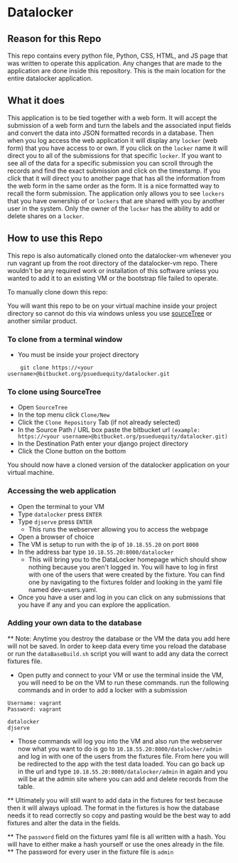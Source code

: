 # Datalocker #

## Reason for this Repo ##

This repo contains every python file, Python, CSS, HTML, and JS page that was written to operate this application. Any changes that are made to the application are done inside this repository. This is the main location for the entire datalocker application.

## What it does ##

This application is to be tied together with a web form. It will accept the submission of a web form and turn the labels and the associated input fields and convert the data into JSON formatted records in a database. Then when you log access the web application it will display any `locker` (web form) that you have access to or own. If you click on the `locker` name it will direct you to all of the submissions for that specific `locker`. If you want to see all of the data for a specific submission you can scroll through the records and find the exact submission and click on the timestamp. If you click that it will direct you to another page that has all the information from the web form in the same order as the form. It is a nice formatted way to recall the form submission. The application only allows you to see `lockers` that you have ownership of or `lockers` that are shared with you by another user in the system. Only the owner of the `locker` has the ability to add or delete shares on a `locker`.

## How to use this Repo ##

This repo is also automatically cloned onto the datalocker-vm whenever you run vagrant up from the root directory of the datalocker-vm repo. There wouldn't be any required work or installation of this software unless you wanted to add it to an existing VM or the bootstrap file failed to operate.

To manually clone down this repo:

You will want this repo to be on your virtual machine inside your project directory so cannot do this via windows unless you use [sourceTree](https://www.sourcetreeapp.com/) or another similar product.

### To clone from  a terminal window ###
* You must be inside your project directory
```
    git clone https://<your username>@bitbucket.org/psueduequity/datalocker.git
```

### To clone using SourceTree ###
* Open `SourceTree`
* In the top menu click `Clone/New`
* Click the `Clone Repository` Tab (if not already selected)
* In the Source Path / URL box paste the bitbucket url `(example: https://<your username>@bitbucket.org/psueduequity/datalocker.git)`
* In the Destination Path enter your django project directory
* Click the Clone button on the bottom

You should now have a cloned version of the datalocker application on your virtual machine.

### Accessing the web application ###
* Open the terminal to your VM
* Type `datalocker` press `ENTER`
* Type `djserve` press `ENTER`
    * This runs the webserver allowing you to access the webpage
* Open a browser of choice
* The VM is setup to run with the ip of `10.18.55.20` on port `8000`
* In the address bar type `10.18.55.20:8000/datalocker`
    * This will bring you to the DataLocker homepage which should show nothing because you aren't logged in. You will have to log in first with one of the users that were created by the fixture. You can find one by navigating to the fixtures folder and looking in the yaml file named dev-users.yaml.
* Once you have a user and log in you can click on any submissions that you have if any and you can explore the application.

### Adding your own data to the database ###

** Note: Anytime you destroy the database or the VM the data you add here will not be saved. In order to keep data every time you reload the database or run the `dataBaseBuild.sh` script you will want to add any data the correct fixtures file.

* Open putty and connect to your VM or use the terminal inside the VM, you will need to be on the VM to run these commands.
run the following commands and in order to add a locker with a submission

```
Username: vagrant
Password: vagrant

datalocker
djserve

```
* Those commands will log you into the VM and also run the webserver now what you want to do is go to `10.18.55.20:8000/datalocker/admin` and log in with one of the users from the fixtures file. From here you will be redirected to the app with the test data loaded. You can go back up in the url and type `10.18.55.20:8000/datalocker/admin` in again and you will be at the admin site where you can add and delete records from the table.


** Ultimately you will still want to add data in the fixtures for test because then it will always upload. The format in the fixtures is how the database needs it to read correctly so copy and pasting would be the best way to add fixtures and alter the data in the fields.

** The `password` field on the fixtures yaml file is all written with a hash. You will have to either make a hash yourself or use the ones already in the file.
** The password for every user in the fixture file is `admin`